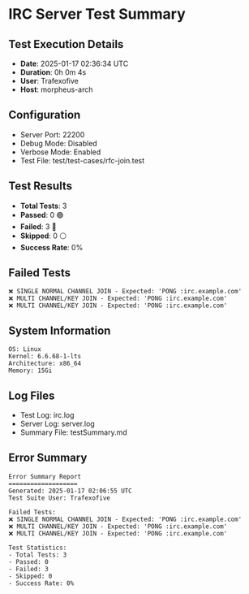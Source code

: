 # IRC Server Test Summary
## Test Execution Details

- **Date**: 2025-01-17 02:36:34 UTC
- **Duration**: 0h 0m 4s
- **User**: Trafexofive
- **Host**: morpheus-arch

## Configuration
- Server Port: 22200
- Debug Mode: Disabled
- Verbose Mode: Enabled
- Test File: test/test-cases/rfc-join.test

## Test Results
- **Total Tests**: 3
- **Passed**: 0 🟢
- **Failed**: 3 🔴
- **Skipped**: 0 ⚪
- **Success Rate**: 0%

## Failed Tests
```
❌ SINGLE NORMAL CHANNEL JOIN - Expected: 'PONG :irc.example.com'
❌ MULTI CHANNEL/KEY JOIN - Expected: 'PONG :irc.example.com'
❌ MULTI CHANNEL/KEY JOIN - Expected: 'PONG :irc.example.com'
```

## System Information
```
OS: Linux
Kernel: 6.6.68-1-lts
Architecture: x86_64
Memory: 15Gi
```

## Log Files
- Test Log: irc.log
- Server Log: server.log
- Summary File: testSummary.md


## Error Summary
```
Error Summary Report
===================
Generated: 2025-01-17 02:06:55 UTC
Test Suite User: Trafexofive

Failed Tests:
❌ SINGLE NORMAL CHANNEL JOIN - Expected: 'PONG :irc.example.com'
❌ MULTI CHANNEL/KEY JOIN - Expected: 'PONG :irc.example.com'
❌ MULTI CHANNEL/KEY JOIN - Expected: 'PONG :irc.example.com'

Test Statistics:
- Total Tests: 3
- Passed: 0
- Failed: 3
- Skipped: 0
- Success Rate: 0%
```
